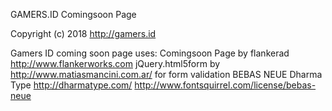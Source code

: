 GAMERS.ID Comingsoon Page

Copyright (c) 2018 http://gamers.id

Gamers ID coming soon page uses:
Comingsoon Page by flankerad http://www.flankerworks.com
jQuery.html5form by http://www.matiasmancini.com.ar/ for form validation
BEBAS NEUE Dharma Type http://dharmatype.com/ 
http://www.fontsquirrel.com/license/bebas-neue
